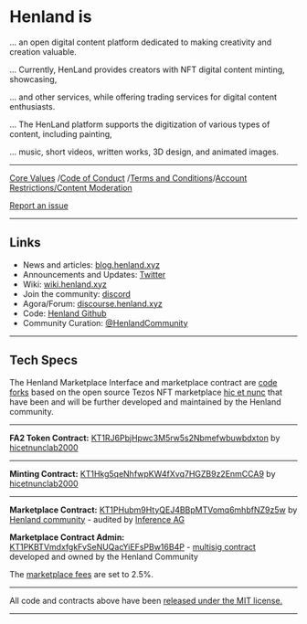# Henland is

... an open digital content platform dedicated to making creativity and creation valuable. 

... Currently, HenLand provides creators with NFT digital content minting, showcasing, 

... and other services, while offering trading services for digital content enthusiasts. 

... The HenLand platform supports the digitization of various types of content, including painting, 

... music, short videos, written works, 3D design, and animated images.

---

[Core Values](https://github.com/henland-community/henland-docs/wiki/Core-Values-Code-of-Conduct-Terms-and-Conditions#core-values) /[Code of Conduct](https://github.com/henland-community/henland-docs/wiki/Core-Values-Code-of-Conduct-Terms-and-Conditions#code-of-conduct) /[Terms and Conditions](https://github.com/henland-community/henland-docs/wiki/Core-Values-Code-of-Conduct-Terms-and-Conditions#terms-and-conditions)/[Account Restrictions/Content Moderation](https://github.com/henland-community/henland-docs/wiki/Core-Values-Code-of-Conduct-Terms-and-Conditions#content-moderation)

[Report an issue](https://github.com/henland-community/henland-ui/issues)

---

## Links

- News and articles: [blog.henland.xyz](https://blog.henland.xyz)
- Announcements and Updates: [Twitter](https://twitter.com/HenlandCommunity)
- Wiki: [wiki.henland.xyz](https://github.com/henland-community/henland-docs/wiki)
- Join the community: [discord](https://discord.gg/jCADRqTCjx)
- Agora/Forum: [discourse.henland.xyz](https://discourse.henland.xyz/)
- Code: [Henland Github](https://github.com/henland-community)
- Community Curation: [@HenlandCommunity](https://twitter.com/henland2023)

---

## Tech Specs

The Henland Marketplace Interface and marketplace contract are [code forks](https://github.com/henland-community/henland-ui) based on the open source Tezos NFT marketplace [hic et nunc](https://github.com/hicetnunc2000) that have been and will be further developed and maintained by the Henland community.

---

**FA2 Token Contract:** [KT1RJ6PbjHpwc3M5rw5s2Nbmefwbuwbdxton](https://tzstats.com/KT1RJ6PbjHpwc3M5rw5s2Nbmefwbuwbdxton) by [hicetnunclab2000](https://github.com/hicetnunc2000/objkt-swap)

---

**Minting Contract:** [KT1Hkg5qeNhfwpKW4fXvq7HGZB9z2EnmCCA9](https://tzkt.io/KT1Hkg5qeNhfwpKW4fXvq7HGZB9z2EnmCCA9/operations/) by [hicetnunclab2000](https://github.com/hicetnunc2000/objkt-swap)

---

**Marketplace Contract:** [KT1PHubm9HtyQEJ4BBpMTVomq6mhbfNZ9z5w](https://tzkt.io/KT1PHubm9HtyQEJ4BBpMTVomq6mhbfNZ9z5w/operations/) by [Henland community](https://github.com/henland-community/henland-smart-contracts/blob/main/python/contracts/teiaMarketplace_v1.py) - audited by [Inference AG](https://github.com/InferenceAG/ReportPublications/blob/master/Inference%20AG%20-%20Teia%20community%20-%20marketplace%20%26%20multisig%20-%20v1.0.pdf)

**Marketplace Contract Admin:** [KT1PKBTVmdxfgkFvSeNUQacYiEFsPBw16B4P](https://tzkt.io/KT1PKBTVmdxfgkFvSeNUQacYiEFsPBw16B4P/operations/) - [multisig contract](https://multisign.onrender.com/) developed and owned by the Henland Community

The [marketplace fees](https://github.com/henland-community/henland-docs/wiki/Marketplace-Fees) are set to 2.5%.

---

All code and contracts above have been [released under the MIT license.](https://github.com/henland-community/henland-ui/blob/main/LICENSE)

---
